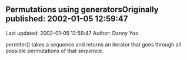 ## Permutations using generatorsOriginally published: 2002-01-05 12:59:47 
Last updated: 2002-01-05 12:59:47 
Author: Danny Yoo 
 
permIter() takes a sequence and returns an iterator that goes through all possible permutations of that sequence.